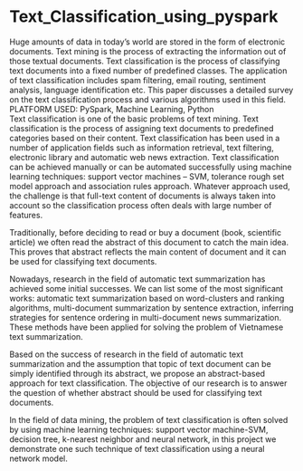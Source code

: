 # Text_Classification_using_pyspark
Huge amounts of data in today’s world are stored in the form of electronic documents. Text mining is the process of extracting the information out of those textual documents. Text classification is the process of classifying text documents into a fixed number of predefined classes. The application of text classification includes spam filtering, email routing, sentiment analysis, language identification etc. This paper discusses a detailed survey on the text classification process and various algorithms used in this field. 
<br>
PLATFORM USED: PySpark, Machine Learning, Python
<br>
Text classification is one of the basic problems of text mining. Text classification is the process of assigning text documents to predefined categories based on their content. Text classification has been used in a number of application fields such as information retrieval, text filtering, electronic library and automatic web news extraction. Text classification can be achieved manually or can be automated successfully using machine learning techniques: support vector machines – SVM, tolerance rough set model approach and association rules approach. Whatever approach used, the challenge is that full-text content of documents is always taken into account so the classification process often deals with large number of features.

Traditionally, before deciding to read or buy a document (book, scientific article) we often read the abstract of this document to catch the main idea. This proves that abstract reflects the main content of document and it can be used for classifying text documents.

Nowadays, research in the field of automatic text summarization has achieved some initial successes. We can list some of the most significant works: automatic text summarization based on word-clusters and ranking algorithms, multi-document summarization by sentence extraction, inferring strategies for sentence ordering in multi-document news summarization. These methods have been applied for solving the problem of Vietnamese text summarization.

Based on the success of research in the field of automatic text summarization and the assumption that topic of text document can be simply identified through its abstract, we propose an abstract-based approach for text classification. The objective of our research is to answer the question of whether abstract should be used for classifying text documents.

In the field of data mining, the problem of text classification is often solved by using machine learning techniques: support vector machine-SVM, decision tree, k-nearest neighbor and neural network, in this project we demonstrate one such technique of text classification using a neural network model.
<br>


